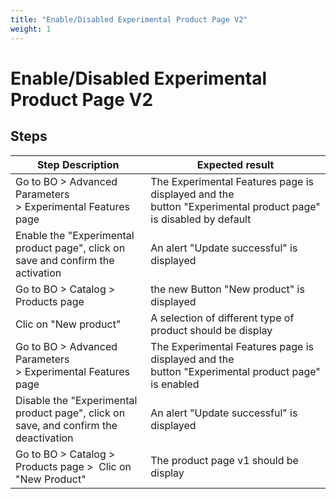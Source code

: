 ```yaml
---
title: "Enable/Disabled Experimental Product Page V2"
weight: 1
---
```


# Enable/Disabled Experimental Product Page V2
## Steps
| Step Description | Expected result |
| ----- | ----- |
| Go to BO > Advanced Parameters > Experimental Features page | The Experimental Features page is displayed and the button "Experimental product page" is disabled by default |
| Enable the "Experimental product page", click on save and confirm the activation | An alert "Update successful" is displayed |
| Go to BO > Catalog > Products page | the new Button "New product" is displayed |
| Clic on "New product" | A selection of different type of product should be display |
| Go to BO > Advanced Parameters > Experimental Features page | The Experimental Features page is displayed and the button "Experimental product page" is enabled |
| Disable the "Experimental product page", click on save, and confirm the deactivation | An alert "Update successful" is displayed |
| Go to BO > Catalog > Products page >  Clic on "New Product" | The product page v1 should be display |
